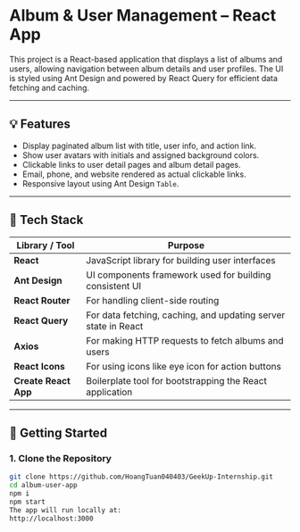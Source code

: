 # Album & User Management – React App

This project is a React-based application that displays a list of albums and users, allowing navigation between album details and user profiles. The UI is styled using Ant Design and powered by React Query for efficient data fetching and caching.

---

## 💡 Features

- Display paginated album list with title, user info, and action link.
- Show user avatars with initials and assigned background colors.
- Clickable links to user detail pages and album detail pages.
- Email, phone, and website rendered as actual clickable links.
- Responsive layout using Ant Design `Table`.

---

## 🧰 Tech Stack

| Library / Tool     | Purpose                                                             |
|--------------------|----------------------------------------------------------------------|
| **React**          | JavaScript library for building user interfaces                      |
| **Ant Design**     | UI components framework used for building consistent UI              |
| **React Router**   | For handling client-side routing                                     |
| **React Query**    | For data fetching, caching, and updating server state in React       |
| **Axios**          | For making HTTP requests to fetch albums and users                   |
| **React Icons**    | For using icons like eye icon for action buttons                     |
| **Create React App** | Boilerplate tool for bootstrapping the React application            |

---

## 🚀 Getting Started

### 1. Clone the Repository

```bash
git clone https://github.com/HoangTuan040403/GeekUp-Internship.git
cd album-user-app
npm i
npm start
The app will run locally at:
http://localhost:3000
